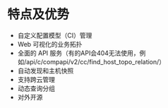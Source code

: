 # 特点及优势

- 自定义配置模型（CI）管理
- Web 可视化的业务拓扑
- 全面的 API 服务（有的API会404无法使用，例如/api/c/compapi/v2/cc/find_host_topo_relation/）
- 自动发现和主机快照
- 支持跨云管理
- 动态查询分组
- 对外开源
